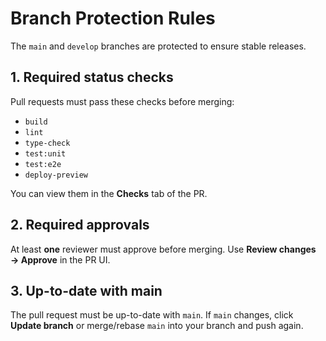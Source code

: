# Branch Protection Rules

The `main` and `develop` branches are protected to ensure stable releases.

## 1. Required status checks

Pull requests must pass these checks before merging:

- `build`
- `lint`
- `type-check`
- `test:unit`
- `test:e2e`
- `deploy-preview`

You can view them in the **Checks** tab of the PR.

## 2. Required approvals

At least **one** reviewer must approve before merging. Use **Review changes → Approve** in the PR UI.

## 3. Up-to-date with main

The pull request must be up-to-date with `main`. If `main` changes, click **Update branch** or merge/rebase `main` into your branch and push again.
